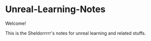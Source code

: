 # Unreal-Learning-Notes

Welcome!

This is the Sheldorrrrr's notes for unreal learning and related stuffs.
